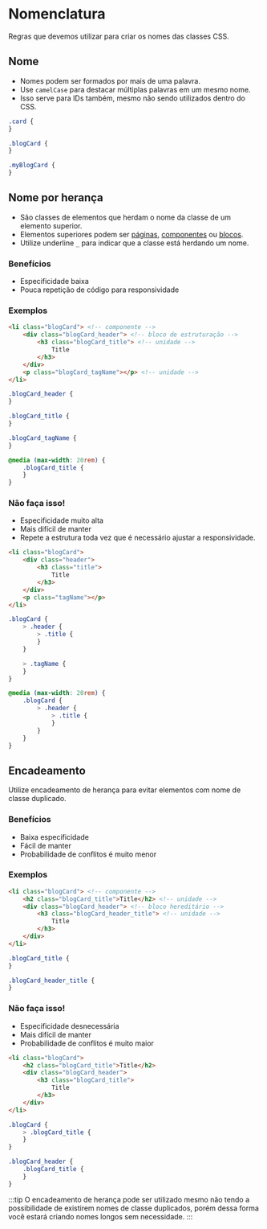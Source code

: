 # Nomenclatura
Regras que devemos utilizar para criar os nomes das classes CSS.

## Nome
* Nomes podem ser formados por mais de uma palavra.
* Use `camelCase` para destacar múltiplas palavras em um mesmo nome.
* Isso serve para IDs também, mesmo não sendo utilizados dentro do CSS.

```scss
.card {
}

.blogCard {
}

.myBlogCard {		
}
```

## Nome por herança
* São classes de elementos que herdam o nome da classe de um elemento superior. 
* Elementos superiores podem ser [páginas](../categorization/pages.md), [componentes](../categorization/components.md) ou [blocos](../categorization/blocks.md).
* Utilize underline `_` para indicar que a classe está herdando um nome.

### Benefícios
* Especificidade baixa
* Pouca repetição de código para responsividade

### Exemplos
```html
<li class="blogCard"> <!-- componente -->
	<div class="blogCard_header"> <!-- bloco de estruturação -->
		<h3 class="blogCard_title"> <!-- unidade -->
			Title
		</h3>
	</div>
	<p class="blogCard_tagName"></p> <!-- unidade -->
</li>
```
```scss
.blogCard_header {
}

.blogCard_title {
}

.blogCard_tagName {
}

@media (max-width: 20rem) {
	.blogCard_title {
	}
}
```

### Não faça isso!
* Especificidade muito alta
* Mais difícil de manter
* Repete a estrutura toda vez que é necessário ajustar a responsividade.

```html
<li class="blogCard">
	<div class="header">
		<h3 class="title">
			Title
		</h3>
	</div>
	<p class="tagName"></p>
</li>
```
```scss
.blogCard {
	> .header {		
		> .title {			
		}	
	}

	> .tagName {			
	}
}

@media (max-width: 20rem) {
	.blogCard {
		> .header {		
			> .title {			
			}	
		}
	}
}
```
## Encadeamento
Utilize encadeamento de herança para evitar elementos com nome de classe duplicado.

### Benefícios
* Baixa especificidade
* Fácil de manter
* Probabilidade de conflitos é muito menor

### Exemplos
```html
<li class="blogCard"> <!-- componente -->
	<h2 class="blogCard_title">Title</h2> <!-- unidade -->
	<div class="blogCard_header"> <!-- bloco hereditário -->
		<h3 class="blogCard_header_title"> <!-- unidade -->
			Title
		</h3>
	</div>
</li>
```
```scss
.blogCard_title {		
}

.blogCard_header_title {
}
```
### Não faça isso!
* Especificidade desnecessária
* Mais difícil de manter
* Probabilidade de conflitos é muito maior
```html
<li class="blogCard">
	<h2 class="blogCard_title">Title</h2>
	<div class="blogCard_header">
		<h3 class="blogCard_title">
			Title
		</h3>
	</div>
</li>
```
```scss
.blogCard {
	> .blogCard_title {		
	}
}	

.blogCard_header {
	.blogCard_title {			
	}
}
```

:::tip
O encadeamento de herança pode ser utilizado mesmo não tendo a possibilidade de existirem nomes de classe duplicados, porém dessa forma você estará criando nomes longos sem necessidade.
:::